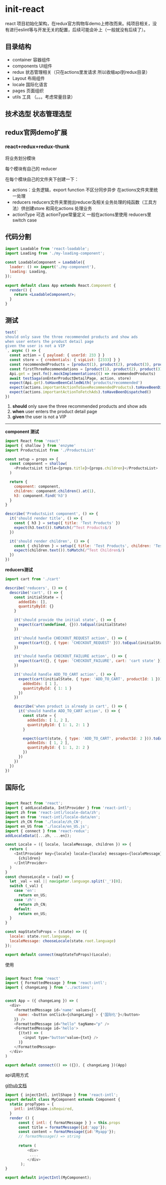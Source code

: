 # init-react

react 项目初始化架构，在redux官方购物车demo上修改而来。纯项目相关，没有进行eslint等与开发无关的配置，后续可能会补上（一般就没有后续了）。

## 目录结构

- container 容器组件
- components UI组件
- redux 状态管理相关（只在actions里发请求 所以收缩api到redux目录）
- Layout 布局组件
- locale 国际化语言
- pages 页面组织
- utils 工具
（。。。考虑常量目录）


## 技术选型 状态管理选型
 
 

## redux官网demo扩展
### react+redux+redux-thunk

将业务划分模块

每个模块有自己的 reducer

在每个模块自己的文件夹下创建一下：

- actions：业务逻辑，export function 不区分同步异步 在actions文件夹里统一处理
- reducers reducers文件夹里抛出reducer及相关业务处理的纯函数（工具方法）供创建store 和简化actions 处理业务
- actionType 可选 actionType常量定义 一般在actions里使用  reducers里switch case


## 代码分割

```jsx
import Loadable from 'react-loadable';
import Loading from './my-loading-component';
 
const LoadableComponent = Loadable({
  loader: () => import('./my-component'),
  loading: Loading,
});
 
export default class App extends React.Component {
  render() {
    return <LoadableComponent/>;
  }
}
```
## 测试

```js
test(`
should only save the three recommended products and show ads 
when user enters the product detail page 
given the user is not a VIP 
`, async () => {
  const action = { payload: { userId: 233 } }
  const store = { credentials: { vipList: [2333] } }
  const recommendedProducts = [product(1), product(2), product(3), product(4)]
  const firstThreeRecommendations = [product(1), product(2), product(3)]
  Api.get = jest.fn().mockImplementations(() => recommendedProducts)
  await testSaga(onEnterProductDetailPage, action, store)
  expect(Api.get).toHaveBeenCalledWith('products/recommended')
  expect(actions.importantActionToSaveRecommendedProducts).toHaveBeenDispatchedWith(firstThreeRecommendations)
  expect(actions.importantActionToFetchAds).toHaveBeenDispatched()
})
```

1. **should** only save the three recommended products and show ads
2. **when** user enters the product detail page
3. **given** the user is not a VIP
---
**component 测试**
```js
import React from 'react'
import { shallow } from 'enzyme'
import ProductsList from './ProductsList'

const setup = props => {
  const component = shallow(
    <ProductsList title={props.title}>{props.children}</ProductsList>
  )

  return {
    component: component,
    children: component.children().at(1),
    h3: component.find('h3')
  }
}

describe('ProductsList component', () => {
  it('should render title', () => {
    const { h3 } = setup({ title: 'Test Products' })
    expect(h3.text()).toMatch(/^Test Products$/)
  })

  it('should render children', () => {
    const { children } = setup({ title: 'Test Products', children: 'Test Children' })
    expect(children.text()).toMatch(/^Test Children$/)
  })
})
```
**reducers测试**
```js
import cart from './cart'

describe('reducers', () => {
  describe('cart', () => {
    const initialState = {
      addedIds: [],
      quantityById: {}
    }

    it('should provide the initial state', () => {
      expect(cart(undefined, {})).toEqual(initialState)
    })

    it('should handle CHECKOUT_REQUEST action', () => {
      expect(cart({}, { type: 'CHECKOUT_REQUEST' })).toEqual(initialState)
    })

    it('should handle CHECKOUT_FAILURE action', () => {
      expect(cart({}, { type: 'CHECKOUT_FAILURE', cart: 'cart state' })).toEqual('cart state')
    })

    it('should handle ADD_TO_CART action', () => {
      expect(cart(initialState, { type: 'ADD_TO_CART', productId: 1 })).toEqual({
        addedIds: [ 1 ],
        quantityById: { 1: 1 }
      })
    })

    describe('when product is already in cart', () => {
      it('should handle ADD_TO_CART action', () => {
        const state = {
          addedIds: [ 1, 2 ],
          quantityById: { 1: 1, 2: 1 }
        }

        expect(cart(state, { type: 'ADD_TO_CART', productId: 2 })).toEqual({
          addedIds: [ 1, 2 ],
          quantityById: { 1: 1, 2: 2 }
        })
      })
    })
  })
})

```

## 国际化


```js

import React from 'react';
import { addLocaleData, IntlProvider } from 'react-intl';
import zh from 'react-intl/locale-data/zh';
import en from 'react-intl/locale-data/en';
import zh_CN from './locale/zh_CN';
import en_US from './locale/en_US.js';
import { connect } from 'react-redux';
addLocaleData([...zh, ...en]);

const Locale = ({ locale, localeMessage, children }) => {
  return (
    <IntlProvider key={locale} locale={locale} messages={localeMessage} >
      {children}
    </IntlProvider>
  )
}
const chooseLocale = (val) => {
  let _val = val || navigator.language.split('_')[0];
  switch (_val) {
    case 'en':
      return en_US;
    case 'zh':
      return zh_CN;
    default:
      return en_US;
  }
}

const mapStateToProps = (state) => ({
  locale: state.root.language,
  localeMessage: chooseLocale(state.root.language)
});

export default connect(mapStateToProps)(Locale);
```

使用

```js

import React from 'react'
import { FormattedMessage } from 'react-intl';
import { changeLang } from '../actions';


const App = ({ changeLang }) => (
  <div>
    <FormattedMessage id='name' values={{
      name: <button onClick={changeLang} > {'国际化'}</button>
    }} />
    <FormattedMessage id="hello" tagName="p" />
    <FormattedMessage id='hello'>
      {(txt) => (
        <input type="button"value={txt} />
      )}
    </FormattedMessage>
  </div>
)

export default connect(() => ({}), { changeLang })(App)
```

api调用方式 

[github文档](https://github.com/formatjs/react-intl/blob/master/docs/API.md#injectintl-hoc)
```js
import { injectIntl, intlShape } from 'react-intl';
export default class MyComponent extends Component {
  static propTypes = {
    intl: intlShape.isRequired,
  }
  render () {
      const { intl: { formatMessage } } = this.props
      const title = formatMessage({id:'app'});
      const content = formatMessage({id:'Myapp'});
      // formatMessage() => string
      
      return (
          <div>
           ....
          </div>
       );
}

export default injectIntl(MyComponent);

```
